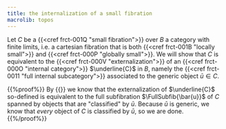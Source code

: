 ```yaml
---
title: the internalization of a small fibration
macrolib: topos
---
```


Let $C$ be a {{<cref frct-001Q "small fibration">}} over $B$ a category with finite limits, i.e. a cartesian fibration that is both {{<cref frct-001B "locally small">}} and {{<cref frct-000P "globally small">}}. We will show that $C$ is equivalent to the {{<cref frct-000V "externalization">}} of an {{<cref frct-000O "internal category">}} $\underline{C}$ in $B$, namely the {{<cref frct-0011 "full internal subcategory">}} associated to the generic object $\bar{u}\in C$.

{{%proof%}}
By {{<cref frct-001S>}} we know that the externalization of $\underline{C}$ so-defined
is equivalent to the full subfibration $\FullSubfib{\bar{u}}$ of $C$ spanned by
objects that are "classified" by $\bar{u}$. Because $\bar{u}$ is generic, we
know that *every* object of $C$ is classified by $\bar{u}$, so we are done.
{{%/proof%}}
